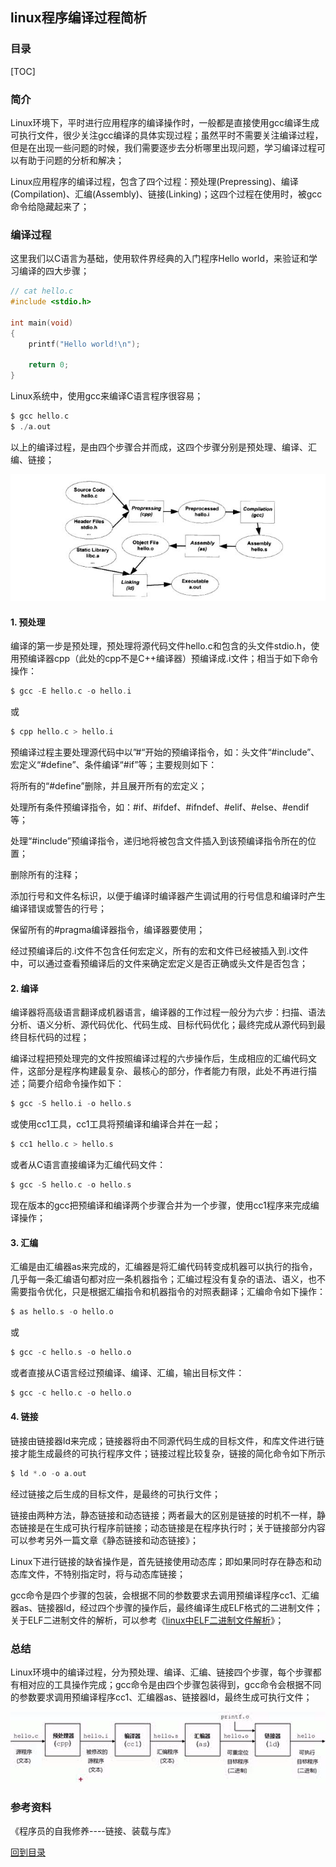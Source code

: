 ## linux程序编译过程简析




### 目录


[TOC]


### 简介




Linux环境下，平时进行应用程序的编译操作时，一般都是直接使用gcc编译生成可执行文件，很少关注gcc编译的具体实现过程；虽然平时不需要关注编译过程，但是在出现一些问题的时候，我们需要逐步去分析哪里出现问题，学习编译过程可以有助于问题的分析和解决；


Linux应用程序的编译过程，包含了四个过程：预处理(Prepressing)、编译(Compilation)、汇编(Assembly)、链接(Linking)；这四个过程在使用时，被gcc命令给隐藏起来了；




### 编译过程




这里我们以C语言为基础，使用软件界经典的入门程序Hello world，来验证和学习编译的四大步骤；


```c
// cat hello.c
#include <stdio.h>

int main(void)
{
    printf("Hello world!\n");
    
    return 0;
}
```




Linux系统中，使用gcc来编译C语言程序很容易；


```c
$ gcc hello.c
$ ./a.out
```



以上的编译过程，是由四个步骤合并而成，这四个步骤分别是预处理、编译、汇编、链接；



![GCC编译过程分解](linux程序编译过程简析/GCC编译过程分解.jpg)




#### 1. 预处理




编译的第一步是预处理，预处理将源代码文件hello.c和包含的头文件stdio.h，使用预编译器cpp（此处的cpp不是C++编译器）预编译成.i文件；相当于如下命令操作：


```c
$ gcc -E hello.c -o hello.i
```


或


```c
$ cpp hello.c > hello.i
```


预编译过程主要处理源代码中以”#“开始的预编译指令，如：头文件“#include”、宏定义“#define”、条件编译“#if”等；主要规则如下：


将所有的“#define”删除，并且展开所有的宏定义；


处理所有条件预编译指令，如：#if、#ifdef、#ifndef、#elif、#else、#endif等；


处理“#include”预编译指令，递归地将被包含文件插入到该预编译指令所在的位置；


删除所有的注释；


添加行号和文件名标识，以便于编译时编译器产生调试用的行号信息和编译时产生编译错误或警告的行号；


保留所有的#pragma编译器指令，编译器要使用；


经过预编译后的.i文件不包含任何宏定义，所有的宏和文件已经被插入到.i文件中，可以通过查看预编译后的文件来确定宏定义是否正确或头文件是否包含；




#### 2. 编译




编译器将高级语言翻译成机器语言，编译器的工作过程一般分为六步：扫描、语法分析、语义分析、源代码优化、代码生成、目标代码优化；最终完成从源代码到最终目标代码的过程；


编译过程把预处理完的文件按照编译过程的六步操作后，生成相应的汇编代码文件，这部分是程序构建最复杂、最核心的部分，作者能力有限，此处不再进行描述；简要介绍命令操作如下：


```c
$ gcc -S hello.i -o hello.s
```


或使用cc1工具，cc1工具将预编译和编译合并在一起；


```c
$ cc1 hello.c > hello.s
```


或者从C语言直接编译为汇编代码文件：


```c
$ gcc -S hello.c -o hello.s
```




现在版本的gcc把预编译和编译两个步骤合并为一个步骤，使用cc1程序来完成编译操作；




#### 3. 汇编




汇编是由汇编器as来完成的，汇编器是将汇编代码转变成机器可以执行的指令，几乎每一条汇编语句都对应一条机器指令；汇编过程没有复杂的语法、语义，也不需要指令优化，只是根据汇编指令和机器指令的对照表翻译；汇编命令如下操作：


```c
$ as hello.s -o hello.o
```


或


```c
$ gcc -c hello.s -o hello.o
```


或者直接从C语言经过预编译、编译、汇编，输出目标文件：


```c
$ gcc -c hello.c -o hello.o
```




#### 4. 链接




链接由链接器ld来完成；链接器将由不同源代码生成的目标文件，和库文件进行链接才能生成最终的可执行程序文件；链接过程比较复杂，链接的简化命令如下所示


```c
$ ld *.o -o a.out
```


经过链接之后生成的目标文件，是最终的可执行文件；


链接由两种方法，静态链接和动态链接；两者最大的区别是链接的时机不一样，静态链接是在生成可执行程序前链接；动态链接是在程序执行时；关于链接部分内容可以参考另外一篇文章《静态链接和动态链接》；


Linux下进行链接的缺省操作是，首先链接使用动态库；即如果同时存在静态和动态库文件，不特别指定时，将与动态库链接；


gcc命令是四个步骤的包装，会根据不同的参数要求去调用预编译程序cc1、汇编器as、链接器ld，经过四个步骤的操作后，最终编译生成ELF格式的二进制文件；关于ELF二进制文件的解析，可以参考《[linux中ELF二进制文件解析](https://www.toutiao.com/i6871854586903134724/?group_id=6871854586903134724)》；



### 总结



Linux环境中的编译过程，分为预处理、编译、汇编、链接四个步骤，每个步骤都有相对应的工具操作完成；gcc命令是由四个步骤包装得到，gcc命令会根据不同的参数要求调用预编译程序cc1、汇编器as、链接器ld，最终生成可执行文件；

![源文件编译的四个步骤](linux程序编译过程简析/源文件编译的四个步骤.jpg)




### 参考资料




《程序员的自我修养----链接、装载与库》



[回到目录](#目录)